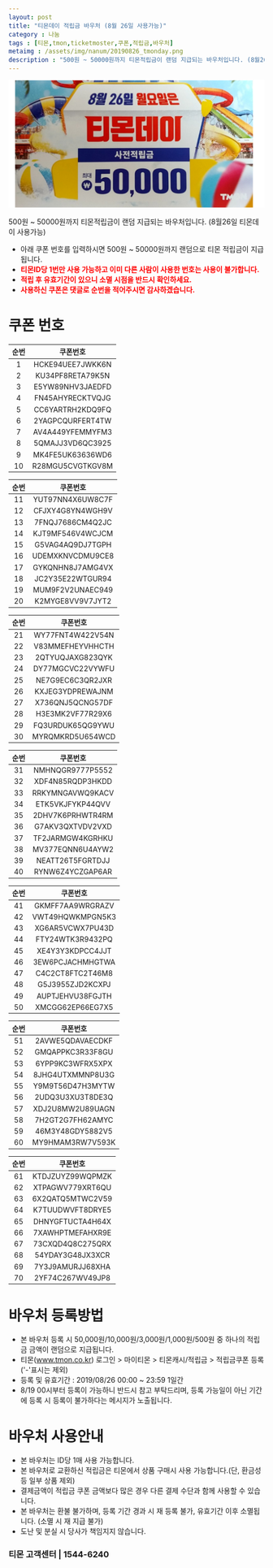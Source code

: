 ```yaml
---
layout: post
title: "티몬데이 적립금 바우처 (8월 26일 사용가능)"
category : 나눔
tags : [티몬,tmon,ticketmoster,쿠폰,적립금,바우처]
metaimg : /assets/img/nanum/20190826_tmonday.png
description : "500원 ~ 50000원까지 티몬적립금이 랜덤 지급되는 바우처입니다. (8월26일 티몬데이 사용가능)"
---
```


![티몬 적립금 바우처 이미지](/assets/img/nanum/20190826_tmonday.png)

500원 ~ 50000원까지 티몬적립금이 랜덤 지급되는 바우처입니다. (8월26일 티몬데이 사용가능)
- 아래 쿠폰 번호를 입력하시면 500원 ~ 50000원까지 랜덤으로 티몬 적립금이 지급됩니다.    
- <b style="color:red">티몬ID당 1번만 사용 가능하고 이미 다른 사람이 사용한 번호는 사용이 불가합니다.</b>    
- <b style="color:red">적립 후 유효기간이 있으니 소멸 시점을 반드시 확인하세요.</b>
- <b style="color:red">사용하신 쿠폰은 댓글로 순번을 적어주시면 감사하겠습니다.</b>


# 쿠폰 번호 #

| 순번 | 쿠폰번호 |     
|:----:|:----:|       
|1|HCKE94UEE7JWKK6N|           
|2|KU34PF8RETA79K5N|     
|3|E5YW89NHV3JAEDFD|     
|4|FN45AHYRECKTVQJG|      
|5|CC6YARTRH2KDQ9FQ|      
|6|2YAGPCQURFERT4TW|      
|7|AV4A449YFEMMYFM3|      
|8|5QMAJJ3VD6QC3925|      
|9|MK4FE5UK63636WD6|       
|10|R28MGU5CVGTKGV8M|      


| 순번 | 쿠폰번호 |     
|:----:|:----:|       
|11|YUT97NN4X6UW8C7F|           
|12|CFJXY4G8YN4WGH9V|     
|13|7FNQJ7686CM4Q2JC|     
|14|KJT9MF546V4WCJCM|      
|15|G5VAG4AQ9DJ7TGPH|      
|16|UDEMXKNVCDMU9CE8|      
|17|GYKQNHN8J7AMG4VX|      
|18|JC2Y35E22WTGUR94|      
|19|MUM9F2V2UNAEC949|       
|20|K2MYGE8VV9V7JYT2|     


| 순번 | 쿠폰번호 |     
|:----:|:----:|       
|21|WY77FNT4W422V54N|           
|22|V83MMEFHEYVHHCTH|     
|23|2QTYUQJAXG823QYK|     
|24|DY77MGCVC22VYWFU|      
|25|NE7G9EC6C3QR2JXR|      
|26|KXJEG3YDPREWAJNM|      
|27|X736QNJ5QCNG57DF|      
|28|H3E3MK2VF77R29X6|
|29|FQ3URDUK65QG9YWU|             
|30|MYRQMKRD5U654WCD|     

| 순번 | 쿠폰번호 |     
|:----:|:----:|       
|31|NMHNQGR9777P5552|           
|32|XDF4N85RQDP3HKDD|     
|33|RRKYMNGAVWQ9KACV|     
|34|ETK5VKJFYKP44QVV|      
|35|2DHV7K6PRHWTR4RM|      
|36|G7AKV3QXTVDV2VXD|      
|37|TF2JARMGW4KGRHKU|      
|38|MV377EQNN6U4AYW2|      
|39|NEATT26T5FGRTDJJ|       
|40|RYNW6Z4YCZGAP6AR|       

| 순번 | 쿠폰번호 |     
|:----:|:----:|       
|41|GKMFF7AA9WRGRAZV|           
|42|VWT49HQWKMPGN5K3|     
|43|XG6AR5VCWX7PU43D|     
|44|FTY24WTK3R9432PQ|      
|45|XE4Y3Y3KDPCC4JJT|      
|46|3EW6PCJACHMHGTWA|      
|47|C4C2CT8FTC2T46M8|      
|48|G5J3955ZJD2KCXPJ|      
|49|AUPTJEHVU38FGJTH|       
|50|XMCGG62EP66EG7X5|       

| 순번 | 쿠폰번호 |     
|:----:|:----:|       
|51|2AVWE5QDAVAECDKF|           
|52|GMQAPPKC3R33F8GU|     
|53|6YPP9KC3WFRX5XPX|     
|54|8JHG4UTXMMNP8U3G|      
|55|Y9M9T56D47H3MYTW|      
|56|2UDQ3U3XU3T8DE3Q|      
|57|XDJ2U8MW2U89UAGN|      
|58|7H2GT2G7FH62AMYC|      
|59|46M3Y48GDY5882V5|       
|60|MY9HMAM3RW7V593K|     
 
 
| 순번 | 쿠폰번호 |     
|:----:|:----:|       
|61|KTDJZUYZ99WQPMZK|           
|62|XTPAGWV779XRT6QU|     
|63|6X2QATQ5MTWC2V59|     
|64|K7TUUDWVFT8DRYE5|      
|65|DHNYGFTUCTA4H64X|      
|66|7XAWHPTMEFAHXR9E|      
|67|73CXQD4Q8C275QRX|      
|68|54YDAY3G48JX3XCR|      
|69|7Y3J9AMURJJ68XHA|       
|70|2YF74C267WV49JP8|      

# 바우처 등록방법 #
- 본 바우처 등록 시 50,000원/10,000원/3,000원/1,000원/500원 중 하나의 적립금 금액이 랜덤으로 지급됩니다.
- 티몬(www.tmon.co.kr) 로그인 > 마이티몬 > 티몬캐시/적립금 > 적립금쿠폰 등록 ('-'표시는 제외)
- 등록 및 유효기간 : 2019/08/26 00:00 ~ 23:59 1일간    
- 8/19 00시부터 등록이 가능하니 반드시 참고 부탁드리며, 등록 가능일이 아닌 기간에 등록 시 등록이 불가하다는 메시지가 노출됩니다.

# 바우처 사용안내 #
- 본 바우처는 ID당 1매 사용 가능합니다.
- 본 바우처로 교환하신 적립금은 티몬에서 상품 구매시 사용 가능합니다.(단, 환금성 등 일부 상품 제외)
- 결제금액이 적립금 쿠폰 금액보다 많은 경우 다른 결제 수단과 함께 사용할 수 있습니다.
- 본 바우처는 환불 불가하며, 등록 기간 경과 시 재 등록 불가, 유효기간 이후 소멸됩니다. (소멸 시 재 지급 불가)
- 도난 및 분실 시 당사가 책임지지 않습니다.

### 티몬 고객센터 | 1544-6240 ###
